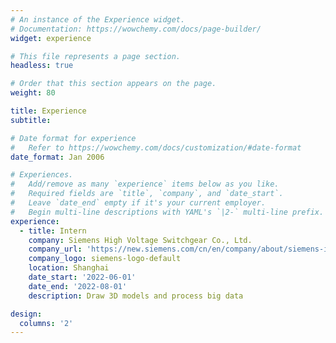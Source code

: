```yaml
---
# An instance of the Experience widget.
# Documentation: https://wowchemy.com/docs/page-builder/
widget: experience

# This file represents a page section.
headless: true

# Order that this section appears on the page.
weight: 80

title: Experience
subtitle:

# Date format for experience
#   Refer to https://wowchemy.com/docs/customization/#date-format
date_format: Jan 2006

# Experiences.
#   Add/remove as many `experience` items below as you like.
#   Required fields are `title`, `company`, and `date_start`.
#   Leave `date_end` empty if it's your current employer.
#   Begin multi-line descriptions with YAML's `|2-` multi-line prefix.
experience:
  - title: Intern
    company: Siemens High Voltage Switchgear Co., Ltd.
    company_url: 'https://new.siemens.com/cn/en/company/about/siemens-in-china.html'
    company_logo: siemens-logo-default
    location: Shanghai
    date_start: '2022-06-01'
    date_end: '2022-08-01'
    description: Draw 3D models and process big data

design:
  columns: '2'
---
```


